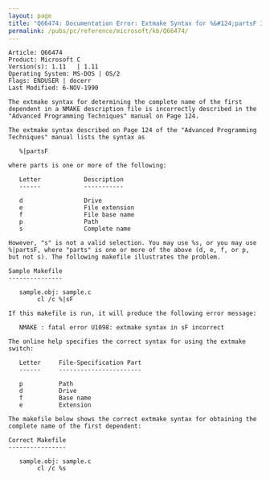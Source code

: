 ```yaml
---
layout: page
title: "Q66474: Documentation Error: Extmake Syntax for %&#124;partsF Incorrect"
permalink: /pubs/pc/reference/microsoft/kb/Q66474/
---
```


	Article: Q66474
	Product: Microsoft C
	Version(s): 1.11   | 1.11
	Operating System: MS-DOS | OS/2
	Flags: ENDUSER | docerr
	Last Modified: 6-NOV-1990
	
	The extmake syntax for determining the complete name of the first
	dependent in a NMAKE description file is incorrectly described in the
	"Advanced Programming Techniques" manual on Page 124.
	
	The extmake syntax described on Page 124 of the "Advanced Programming
	Techniques" manual lists the syntax as
	
	   %|partsF
	
	where parts is one or more of the following:
	
	   Letter            Description
	   ------            -----------
	
	   d                 Drive
	   e                 File extension
	   f                 File base name
	   p                 Path
	   s                 Complete name
	
	However, "s" is not a valid selection. You may use %s, or you may use
	%|partsF, where "parts" is one or more of the above (d, e, f, or p,
	but not s). The following makefile illustrates the problem.
	
	Sample Makefile
	---------------
	
	   sample.obj: sample.c
	        cl /c %|sF
	
	If this makefile is run, it will produce the following error message:
	
	   NMAKE : fatal error U1098: extmake syntax in sF incorrect
	
	The online help specifies the correct syntax for using the extmake
	switch:
	
	   Letter     File-Specification Part
	   ------     -----------------------
	
	   p          Path
	   d          Drive
	   f          Base name
	   e          Extension
	
	The makefile below shows the correct extmake syntax for obtaining the
	complete name of the first dependent:
	
	Correct Makefile
	----------------
	
	   sample.obj: sample.c
	        cl /c %s
